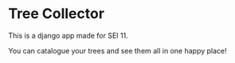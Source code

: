 # Tree Collector 

This is a django app made for SEI 11.  

You can catalogue your trees and see them all in one happy place!
